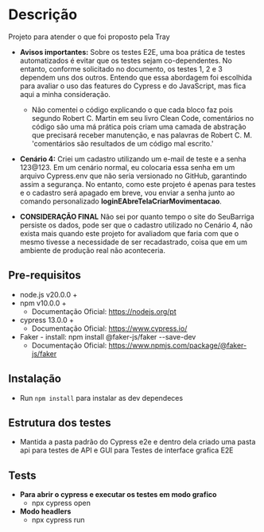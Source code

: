 # Descrição
Projeto para atender o que foi proposto pela Tray

- **Avisos importantes:** Sobre os testes E2E, uma boa prática de testes automatizados é evitar que os testes sejam co-dependentes. No entanto, conforme solicitado no documento, os testes 1, 2 e 3 dependem uns dos outros. Entendo que essa abordagem foi escolhida para avaliar o uso das features do Cypress e do JavaScript, mas fica aqui a minha consideração.
    - Não comentei o código explicando o que cada bloco faz pois segundo Robert C. Martin em seu livro Clean Code, comentários no código são uma má prática pois criam uma camada de abstração que precisará receber manutenção, e nas palavras de Robert C. M. 'comentários são resultados de um código mal escrito.'

- **Cenário 4:** Criei um cadastro utilizando um e-mail de teste e a senha 123@123. Em um cenário normal, eu colocaria essa senha em um arquivo Cypress.env que não seria versionado no GitHub, garantindo assim a segurança. No entanto, como este projeto é apenas para testes e o cadastro será apagado em breve, vou enviar a senha junto ao comando personalizado **loginEAbreTelaCriarMovimentacao**.

- **CONSIDERAÇÃO FINAL** Não sei por quanto tempo o site do SeuBarriga persiste os dados, pode ser que o cadastro utilizado no Cenário 4, não exista mais quando este projeto for avaliadom que faria com que o mesmo tivesse a necessidade de ser recadastrado, coisa que em um ambiente de produção real não aconteceria.


## Pre-requisitos
- node.js v20.0.0 + 
- npm v10.0.0 + 
    - Documentação Oficial: https://nodejs.org/pt 
- cypress 13.0.0 + 
    - Documentação Oficial: https://www.cypress.io/
- Faker - install: npm install @faker-js/faker --save-dev
    - Documentação Oficial: https://www.npmjs.com/package/@faker-js/faker


## Instalação

- Run `npm install` para instalar as dev dependeces

## Estrutura dos testes 
 - Mantida a pasta padrão do Cypress e2e e dentro dela criado uma pasta api para testes de API e GUI para Testes de interface grafica E2E
## Tests
- **Para abrir o cypress e executar os testes em modo grafico**
  - npx cypress open
- **Modo headlers**
  - npx cypress run


